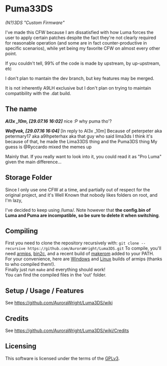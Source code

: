 # Puma33DS
*(N?)3DS "Custom Firmware"*

I've made this CFW because I am dissatisfied with how Luma forces the user to apply certain patches despite the fact they're not clearly required for reasonable operation (and some are in fact counter-productive in specific scenarios), while yet being my favorite CFW on almost every other point.

If you couldn't tell, 99% of the code is made by upstream, by up-upstream, etc

I don't plan to mantain the dev branch, but key features may be merged.

It is not inherently A9LH exclusive but I don't plan on trying to maintain compatibility with the .dat build.

## The name
***Al3x _10m, [29.07.16 16:02]***
nice :P
why puma tho'?

***Wolfvak, [29.07.16 16:04]***
[In reply to Al3x _10m]
Because of peterpeter
aka petermary17 aka a9lhpeterhax aka that guy who said lima3ds
I think it's because of that, he made the Lima33DS thing and the Puma3DS thing
My guess is @Ryccardo mixed the memes up

Mainly that. If you really want to look into it, you could read it as "Pro Luma" given the main difference...

## Storage Folder
Since I only use one CFW at a time,
and partially out of respect for the original project,
and it's Well Known that nobody likes folders on root,
and I'm lazy,

I've decided to keep using /luma/. Note however that **the config.bin of Luma and Puma are incompatible, so be sure to delete it when switching**.

## Compiling

First you need to clone the repository recursively with: `git clone --recursive https://github.com/AuroraWright/Luma3DS.git`
To compile, you'll need [armips](https://github.com/Kingcom/armips), [bin2c](https://sourceforge.net/projects/bin2c/), and a recent build of [makerom](https://github.com/profi200/Project_CTR) added to your PATH.  
For your convenience, here are [Windows](http://www91.zippyshare.com/v/ePGpjk9r/file.html) and [Linux](https://mega.nz/#!uQ1T1IAD!Q91O0e12LXKiaXh_YjXD3D5m8_W3FuMI-hEa6KVMRDQ) builds of armips (thanks to who compiled them!).  
Finally just run `make` and everything should work!  
You can find the compiled files in the 'out' folder.

## Setup / Usage / Features

See https://github.com/AuroraWright/Luma3DS/wiki

## Credits
 
See https://github.com/AuroraWright/Luma3DS/wiki/Credits

## Licensing

This software is licensed under the terms of the [GPLv3](http://www.gnu.de/documents/gpl-3.0.en.html).  
